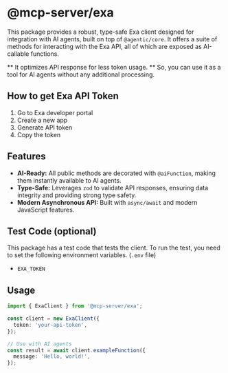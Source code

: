 # @mcp-server/exa

This package provides a robust, type-safe Exa client designed for integration with AI agents, built on top of `@agentic/core`. It offers a suite of methods for interacting with the Exa API, all of which are exposed as AI-callable functions.

** It optimizes API response for less token usage. **
So, you can use it as a tool for AI agents without any additional processing.

## How to get Exa API Token

1. Go to Exa developer portal
2. Create a new app
3. Generate API token
4. Copy the token

## Features

- **AI-Ready:** All public methods are decorated with `@aiFunction`, making them instantly available to AI agents.
- **Type-Safe:** Leverages `zod` to validate API responses, ensuring data integrity and providing strong type safety.
- **Modern Asynchronous API:** Built with `async/await` and modern JavaScript features.

## Test Code (optional)

This package has a test code that tests the client. To run the test, you need to set the following environment variables. (`.env` file)

- `EXA_TOKEN`

## Usage

```typescript
import { ExaClient } from '@mcp-server/exa';

const client = new ExaClient({
  token: 'your-api-token',
});

// Use with AI agents
const result = await client.exampleFunction({
  message: 'Hello, world!',
});
```
